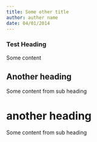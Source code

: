 ```yaml
---
title: Some other title
author: auther name
date: 04/01/2014
---
```


### Test Heading
Some content

## Another heading

Some content from sub heading

# another heading

Some content from sub heading

